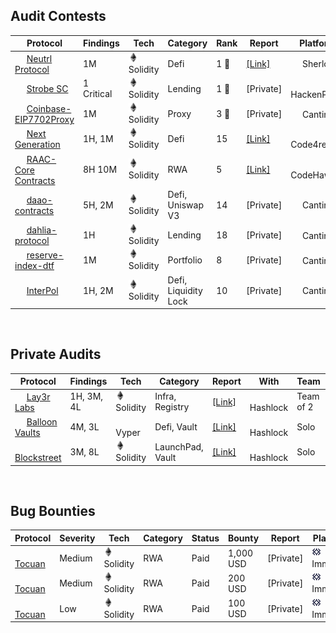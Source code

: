 
## Audit Contests
| Protocol | Findings | Tech | Category | Rank | Report | Platform | Data |
| --- | --- | --- | --- | --- | --- | --- | --- |
| <img src="https://audits.sherlock.xyz/_next/image?url=https%3A%2F%2Fsherlock-files.ams3.digitaloceanspaces.com%2Fcontests%2FNeutrl.jpg&w=128&q=75" width=15 height=15> [Neutrl Protocol](https://audits.sherlock.xyz/contests/1065)	| 1M	|	<img src="./images/solidity.ico" width=15 height=15> Solidity	| Defi	| 1 🥇 | [[Link]](reports/2025-08-neutrl-protocol.md) | <img src="https://audits.sherlock.xyz/favicon.ico" width=15 height=15> Sherlock | Aug 2025 |
| <img src="https://dashboard.hackenproof.com/uploads/bounty_program/logo/687779fd40041c1f63f3309a/logo.png?timestamp=1757090639" width=15 height=15> [Strobe SC](https://hackenproof.com/audit-programs/strobe-sc-dualdefense-audit)	| 1 Critical	|	<img src="./images/solidity.ico" width=15 height=15> Solidity	| Lending	| 1 🥇 | [Private] | <img src="https://encrypted-tbn0.gstatic.com/images?q=tbn:ANd9GcSp4_1mmnttODEfFcO0n3qD81vGH_HKyo-1FQ&s" width=15 height=15> HackenProof | Jul 2025 |
| <img src="https://cantina.xyz/_next/image?url=https%3A%2F%2Fimagedelivery.net%2Fwtv4_V7VzVsxpAFaxzmpbw%2F32f837aa-461f-42b4-5c99-2aa6599cf500%2Fpublic&w=256&q=75" width=15 height=15> [Coinbase-EIP7702Proxy](https://cantina.xyz/competitions/b0a948cd-c861-4807-b36e-d680d82598bf) | 1M | <img src="./images/solidity.ico" width=15 height=15> Solidity | Proxy | 3 🥉 | [Private]	 | <img src="./images/cantina.ico" width=15 height=15> Cantina | Mar 2025 |
| <img src="https://code4rena.com/_next/image?url=https%3A%2F%2Fcode4-api-v0-public-storage.s3.us-east-1.amazonaws.com%2Fupload-VQrREFRqdQP&w=256&q=75" width=15 height=15> [Next Generation](https://code4rena.com/audits/2025-01-next-generation) | 1H, 1M | <img src="./images/solidity.ico" width=15 height=15> Solidity | Defi | 15 | [[Link]](reports/2025-01-next-generation.md)	 | <img src="./images/code4rena.ico" width=15 height=15> Code4rena | Feb 2025 |
| <img src="https://res.cloudinary.com/droqoz7lg/image/upload/q_90/dpr_2.0/c_fill,g_auto,h_320,w_320/f_auto/v1/company/eecc6ekr2ylkcbjjghni?_a=DATAg1AAZAA0" width=15 height=15> [RAAC-Core Contracts](https://codehawks.cyfrin.io/c/2025-02-raac) | 8H 10M | <img src="./images/solidity.ico" width=15 height=15> Solidity | RWA | 5 | [[Link]](reports/2005-02-raac.md) | <img src="./images/codehawks.ico" width=15 height=15> CodeHawks | Feb 2025 |
| <img src="https://cantina.xyz/_next/image?url=https%3A%2F%2Fimagedelivery.net%2Fwtv4_V7VzVsxpAFaxzmpbw%2F4ed67954-dfb7-4c1d-817f-a3669b396f00%2Fpublic&w=256&q=75" width=15 height=15> [daao-contracts](https://cantina.xyz/competitions/bd43bdd1-bc7f-473b-96c0-d35d37f3db33) | 5H, 2M | <img src="./images/solidity.ico" width=15 height=15> Solidity | Defi, Uniswap V3 | 14 | [Private]	 | <img src="./images/cantina.ico" width=15 height=15> Cantina | Jan 2025 |
| <img src="https://cantina.xyz/_next/image?url=https%3A%2F%2Fimagedelivery.net%2Fwtv4_V7VzVsxpAFaxzmpbw%2Fdcfb9999-f4e6-4201-d64d-f31bfffdfa00%2Fpublic&w=256&q=75" width=15 height=15> [dahlia-protocol](https://cantina.xyz/competitions/691ce303-f137-437a-bf34-aef87dfe983b) | 1H | <img src="./images/solidity.ico" width=15 height=15> Solidity | Lending | 18 | [Private]	 | <img src="./images/cantina.ico" width=15 height=15> Cantina | Feb 2025 |
| <img src="https://cantina.xyz/_next/image?url=https%3A%2F%2Fimagedelivery.net%2Fwtv4_V7VzVsxpAFaxzmpbw%2F9b09e384-f489-4960-ce29-ed0ba1bd6400%2Fpublic&w=256&q=75" width=15 height=15> [reserve-index-dtf](https://cantina.xyz/competitions/9dfca0bc-a7bf-482e-a3df-4eb861f55c4f) | 1M | <img src="./images/solidity.ico" width=15 height=15> Solidity | Portfolio | 8 | [Private] | <img src="./images/cantina.ico" width=15 height=15> Cantina | Jan 2025 |
| <img src="https://cantina.xyz/_next/image?url=https%3A%2F%2Fimagedelivery.net%2Fwtv4_V7VzVsxpAFaxzmpbw%2Fc3ebbed9-6d4e-467f-8af6-5a9f3d781500%2Fpublic&w=256&q=75" width=15 height=15> [InterPol](https://cantina.xyz/competitions/55023131-27df-44e4-af46-bec298d0fa8e) | 1H, 2M | <img src="./images/solidity.ico" width=15 height=15> Solidity | Defi, Liquidity Lock | 10 | [Private]	 | <img src="./images/cantina.ico" width=15 height=15> Cantina | Dec 2024 |

<br>

## Private Audits
| Protocol | Findings | Tech | Category | Report | With | Team | Date |
| --- | --- | --- | --- | --- | --- | --- | --- |
| <img src="https://cdn.prod.website-files.com/66d84ff54b9419d795a0767b/66e0cf07203d657e35617559_Favicon.png" width=15 height=15> [Lay3r Labs](https://www.layer.xyz/) | 1H, 3M, 4L | <img src="./images/solidity.ico" width=15 height=15> Solidity | Infra, Registry | [[Link]](reports/Lay3r-Labs-Smart-Contract-Audit-Report.pdf) | <img src="https://hashlock.com/wp-content/uploads/2025/04/cropped-favicon-32x32.png" width=15 height=15> Hashlock | Team of 2 | Sep 2025 |
| <img src="https://www.balloontech.ai/balloon-icon.png" width=15 height=15> [Balloon Vaults](https://www.balloontech.ai/) | 4M, 3L | <img src="https://vyperlang.org/assets/images/vyper-logo.svg" width=15 height=15> Vyper | Defi, Vault | [[Link]](reports/Balloon-Smart-Contract-Audit-Report.pdf) | <img src="https://hashlock.com/wp-content/uploads/2025/04/cropped-favicon-32x32.png" width=15 height=15> Hashlock | Solo | Sep 2025 |
| <img src="https://avatars.githubusercontent.com/u/222864111?s=200&v=4" width=15 height=15> [Blockstreet](https://www.blockstreet.xyz/) | 3M, 8L | <img src="./images/solidity.ico" width=15 height=15> Solidity | LaunchPad, Vault | [[Link]](reports/Blockstreet-Smart-Contract-Audit-Report.pdf) | <img src="https://hashlock.com/wp-content/uploads/2025/04/cropped-favicon-32x32.png" width=15 height=15> Hashlock | Solo | Jul 2025 |


<br>

## Bug Bounties
| Protocol | Severity | Tech | Category | Status | Bounty | Report | Platform | Data |
| --- | --- | --- | --- | --- | --- | --- | --- | --- |
| <img src="https://toucan.earth/wp-content/uploads/2023/02/android-chrome-512x512-1-150x150.png" width=15 height=15> [Tocuan](https://toucan.earth/) | Medium | <img src="./images/solidity.ico" width=15 height=15> Solidity | RWA | Paid | 1,000 USD | [Private] | <img src="./images/immunefi.ico" width=15 height=15> Immunefi | Mar 2025 |
| <img src="https://toucan.earth/wp-content/uploads/2023/02/android-chrome-512x512-1-150x150.png" width=15 height=15> [Tocuan](https://toucan.earth/) | Medium | <img src="./images/solidity.ico" width=15 height=15> Solidity | RWA | Paid | 200 USD | [Private] | <img src="./images/immunefi.ico" width=15 height=15> Immunefi | Feb 2025 |
| <img src="https://toucan.earth/wp-content/uploads/2023/02/android-chrome-512x512-1-150x150.png" width=15 height=15> [Tocuan](https://toucan.earth/) | Low | <img src="./images/solidity.ico" width=15 height=15> Solidity | RWA | Paid | 100 USD | [Private] | <img src="./images/immunefi.ico" width=15 height=15> Immunefi | Feb 2025 |

